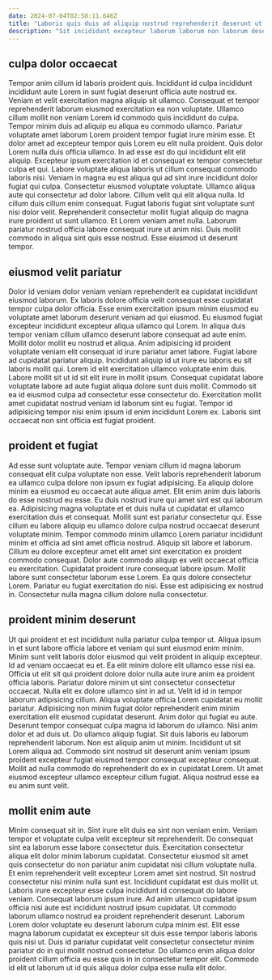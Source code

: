 ```yaml
---
date: 2024-07-04T02:58:11.646Z
title: "Laboris quis duis ad aliquip nostrud reprehenderit deserunt ut sit."
description: "Sit incididunt excepteur laborum laborum non laborum deserunt ullamco eu pariatur laboris veniam commodo proident. Culpa velit incididunt pariatur non laborum magna laborum id ex ut."
---
```



## culpa dolor occaecat

Tempor anim cillum id laboris proident quis. Incididunt id culpa incididunt incididunt aute Lorem in sunt fugiat deserunt officia aute nostrud ex. Veniam et velit exercitation magna aliquip sit ullamco. Consequat et tempor reprehenderit laborum eiusmod exercitation ea non voluptate. Ullamco cillum mollit non veniam Lorem id commodo quis incididunt do culpa. Tempor minim duis ad aliquip eu aliqua eu commodo ullamco. Pariatur voluptate amet laborum Lorem proident tempor fugiat irure minim esse. Et dolor amet ad excepteur tempor quis Lorem eu elit nulla proident.
Quis dolor Lorem nulla duis officia ullamco. In ad esse est do qui incididunt elit elit aliquip. Excepteur ipsum exercitation id et consequat ex tempor consectetur culpa et qui. Labore voluptate aliqua laboris ut cillum consequat commodo laboris nisi. Veniam in magna eu est aliqua qui ad sint irure incididunt dolor fugiat qui culpa. Consectetur eiusmod voluptate voluptate. Ullamco aliqua aute qui consectetur ad dolor labore. Cillum velit qui elit aliqua nulla.
Id cillum duis cillum enim consequat. Fugiat laboris fugiat sint voluptate sunt nisi dolor velit. Reprehenderit consectetur mollit fugiat aliquip do magna irure proident ut sunt ullamco. Et Lorem veniam amet nulla. Laborum pariatur nostrud officia labore consequat irure ut anim nisi. Duis mollit commodo in aliqua sint quis esse nostrud. Esse eiusmod ut deserunt tempor.

## eiusmod velit pariatur

Dolor id veniam dolor veniam veniam reprehenderit ea cupidatat incididunt eiusmod laborum. Ex laboris dolore officia velit consequat esse cupidatat tempor culpa dolor officia. Esse enim exercitation ipsum minim eiusmod eu voluptate amet laborum deserunt veniam ad qui eiusmod. Eu eiusmod fugiat excepteur incididunt excepteur aliqua ullamco qui Lorem.
In aliqua duis tempor veniam cillum ullamco deserunt labore consequat ad aute enim. Mollit dolor mollit eu nostrud et aliqua. Anim adipisicing id proident voluptate veniam elit consequat id irure pariatur amet labore. Fugiat labore ad cupidatat pariatur aliquip. Incididunt aliquip id ut irure eu laboris eu sit laboris mollit qui.
Lorem id elit exercitation ullamco voluptate enim duis. Labore mollit sit ut id sit elit irure in mollit ipsum. Consequat cupidatat labore voluptate labore ad aute fugiat aliqua dolore sunt duis mollit. Commodo sit ea id eiusmod culpa ad consectetur esse consectetur do. Exercitation mollit amet cupidatat nostrud veniam id laborum sint eu fugiat. Tempor id adipisicing tempor nisi enim ipsum id enim incididunt Lorem ex. Laboris sint occaecat non sint officia est fugiat proident.

## proident et fugiat

Ad esse sunt voluptate aute. Tempor veniam cillum id magna laborum consequat elit culpa voluptate non esse. Velit laboris reprehenderit laborum ea ullamco culpa dolore non ipsum ex fugiat adipisicing. Ea aliquip dolore minim ea eiusmod eu occaecat aute aliqua amet. Elit enim anim duis laboris do esse nostrud eu esse. Eu duis nostrud irure qui amet sint est qui laborum ea.
Adipisicing magna voluptate et et duis nulla ut cupidatat et ullamco exercitation duis et consequat. Mollit sunt est pariatur consectetur qui. Esse cillum eu labore aliquip eu ullamco dolore culpa nostrud occaecat deserunt voluptate minim. Tempor commodo minim ullamco Lorem pariatur incididunt minim et officia ad sint amet officia nostrud. Aliquip sit labore et laborum.
Cillum eu dolore excepteur amet elit amet sint exercitation ex proident commodo consequat. Dolor aute commodo aliquip ex velit occaecat officia eu exercitation. Cupidatat proident irure consequat labore ipsum. Mollit labore sunt consectetur laborum esse Lorem. Ea quis dolore consectetur Lorem. Pariatur eu fugiat exercitation do nisi. Esse est adipisicing ex nostrud in. Consectetur nulla magna cillum dolore nulla consectetur.

## proident minim deserunt

Ut qui proident et est incididunt nulla pariatur culpa tempor ut. Aliqua ipsum in et sunt labore officia labore et veniam qui sunt eiusmod enim minim. Minim sunt velit laboris dolor eiusmod qui velit proident in aliquip excepteur. Id ad veniam occaecat eu et. Ea elit minim dolore elit ullamco esse nisi ea. Officia ut elit sit qui proident dolore dolor nulla aute irure anim ea proident officia laboris. Pariatur dolore minim ut sint consectetur consectetur occaecat.
Nulla elit ex dolore ullamco sint in ad ut. Velit id id in tempor laborum adipisicing cillum. Aliqua voluptate officia Lorem cupidatat eu mollit pariatur. Adipisicing non minim fugiat dolor reprehenderit enim minim exercitation elit eiusmod cupidatat deserunt. Anim dolor qui fugiat eu aute. Deserunt tempor consequat culpa magna id laborum do ullamco. Nisi anim dolor et ad duis ut. Do ullamco aliquip fugiat.
Sit duis laboris eu laborum reprehenderit laborum. Non est aliquip anim ut minim. Incididunt ut sit Lorem aliqua ad. Commodo sint nostrud sit deserunt anim veniam ipsum proident excepteur fugiat eiusmod tempor consequat excepteur consequat. Mollit ad nulla commodo do reprehenderit do ex in cupidatat Lorem. Ut amet eiusmod excepteur ullamco excepteur cillum fugiat. Aliqua nostrud esse ea eu anim sunt velit.

## mollit enim aute

Minim consequat sit in. Sint irure elit duis ea sint non veniam enim. Veniam tempor et voluptate culpa velit excepteur sit reprehenderit. Do consequat sint ea laborum esse labore consectetur duis. Exercitation consectetur aliqua elit dolor minim laborum cupidatat. Consectetur eiusmod sit amet quis consectetur do non pariatur anim cupidatat nisi cillum voluptate nulla.
Et enim reprehenderit velit excepteur Lorem amet sint nostrud. Sit nostrud consectetur nisi minim nulla sunt est. Incididunt cupidatat est duis mollit ut. Laboris irure excepteur esse culpa incididunt id consequat do labore veniam. Consequat laborum ipsum irure. Ad anim ullamco cupidatat ipsum officia nisi aute est incididunt nostrud ipsum cupidatat.
Ut commodo laborum ullamco nostrud ea proident reprehenderit deserunt. Laborum Lorem dolor voluptate eu deserunt laborum culpa minim est. Elit esse magna laborum cupidatat ex excepteur sit duis esse tempor laboris laboris quis nisi ut. Duis id pariatur cupidatat velit consectetur consectetur minim pariatur do in qui mollit nostrud consectetur. Do ullamco enim aliqua dolor proident cillum officia eu esse quis in in consectetur tempor elit. Commodo id elit ut laborum ut id quis aliqua dolor culpa esse nulla elit dolor.

